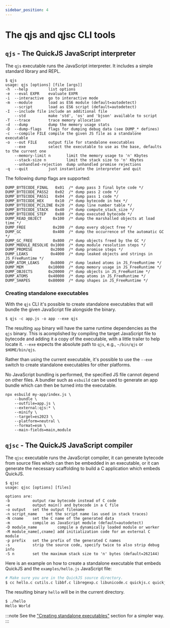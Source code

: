 ```yaml
---
sidebar_position: 4
---
```


# The qjs and qjsc CLI tools

## `qjs` - The QuickJS JavaScript interpreter

The `qjs` executable runs the JavaScript interpreter. It includes a simple standard
library and REPL.

```
$ qjs
usage: qjs [options] [file [args]]
-h  --help         list options
-e  --eval EXPR    evaluate EXPR
-i  --interactive  go to interactive mode
-m  --module       load as ES6 module (default=autodetect)
    --script       load as ES6 script (default=autodetect)
-I  --include file include an additional file
    --std          make 'std', 'os' and 'bjson' available to script
-T  --trace        trace memory allocation
-d  --dump         dump the memory usage stats
-D  --dump-flags   flags for dumping debug data (see DUMP_* defines)
-c  --compile FILE compile the given JS file as a standalone executable
-o  --out FILE     output file for standalone executables
    --exe          select the executable to use as the base, defaults to the current one
    --memory-limit n       limit the memory usage to 'n' Kbytes
    --stack-size n         limit the stack size to 'n' Kbytes
    --unhandled-rejection  dump unhandled promise rejections
-q  --quit         just instantiate the interpreter and quit
```

The following dump flags are supported:

```
DUMP_BYTECODE_FINAL   0x01  /* dump pass 3 final byte code */
DUMP_BYTECODE_PASS2   0x02  /* dump pass 2 code */
DUMP_BYTECODE_PASS1   0x04  /* dump pass 1 code */
DUMP_BYTECODE_HEX     0x10  /* dump bytecode in hex */
DUMP_BYTECODE_PC2LINE 0x20  /* dump line number table */
DUMP_BYTECODE_STACK   0x40  /* dump compute_stack_size */
DUMP_BYTECODE_STEP    0x80  /* dump executed bytecode */
DUMP_READ_OBJECT     0x100  /* dump the marshalled objects at load time */
DUMP_FREE            0x200  /* dump every object free */
DUMP_GC              0x400  /* dump the occurrence of the automatic GC */
DUMP_GC_FREE         0x800  /* dump objects freed by the GC */
DUMP_MODULE_RESOLVE 0x1000  /* dump module resolution steps */
DUMP_PROMISE        0x2000  /* dump promise steps */
DUMP_LEAKS          0x4000  /* dump leaked objects and strings in JS_FreeRuntime */
DUMP_ATOM_LEAKS     0x8000  /* dump leaked atoms in JS_FreeRuntime */
DUMP_MEM           0x10000  /* dump memory usage in JS_FreeRuntime */
DUMP_OBJECTS       0x20000  /* dump objects in JS_FreeRuntime */
DUMP_ATOMS         0x40000  /* dump atoms in JS_FreeRuntime */
DUMP_SHAPES        0x80000  /* dump shapes in JS_FreeRuntime */
```

### Creating standalone executables

With the `qjs` CLI it's possible to create standalone executables that will bundle the given JavaScript file
alongside the binary.

```
$ qjs -c app.js -o app --exe qjs
```

The resulting `app` binary will have the same runtime dependencies as the `qjs` binary. This is acomplished
by compiling the target JavaScript file to bytecode and adding it a copy of the executable, with a little
trailer to help locate it. `--exe` expects the absolute path to `qjs`, e.g., `~/bin/qjs` or `$HOME/bin/qjs`.

Rather than using the current executable, it's possible to use the `--exe` switch to create standalone
executables for other platforms.

No JavaScript bundling is performed, the specified JS file cannot depend on other files. A bundler such
as `esbuild` can be used to generate an app bundle which can then be turned into the executable.

```
npx esbuild my-app/index.js \
    --bundle \
    --outfile=app.js \
    --external:qjs:* \
    --minify \
    --target=es2023 \
    --platform=neutral \
    --format=esm \
    --main-fields=main,module
```

## `qjsc` - The QuickJS JavaScript compiler

The `qjsc` executable runs the JavaScript compiler, it can generate bytecode from
source files which can then be embedded in an executable, or it can generate the necessary
scaffolding to build a C application which embeds QuickJS.

```
$ qjsc
usage: qjsc [options] [files]

options are:
-b          output raw bytecode instead of C code
-e          output main() and bytecode in a C file
-o output   set the output filename
-n script_name    set the script name (as used in stack traces)
-N cname    set the C name of the generated data
-m          compile as JavaScript module (default=autodetect)
-D module_name         compile a dynamically loaded module or worker
-M module_name[,cname] add initialization code for an external C module
-p prefix   set the prefix of the generated C names
-s          strip the source code, specify twice to also strip debug info
-S n        set the maximum stack size to 'n' bytes (default=262144)
```

Here is an example on how to create a standalone executable that embeds QuickJS
and the `examples/hello.js` JavaScript file:

```bash
# Make sure you are in the QuickJS source directory.
$ cc hello.c cutils.c libbf.c libregexp.c libunicode.c quickjs.c quickjs-libc.c -I. -o hello
```

The resulting binary `hello` will be in the current directory.

```bash
$ ./hello
Hello World
```

:::note
See the ["Creating standalone executables"](#creating-standalone-executables) section for a simpler way.
:::
